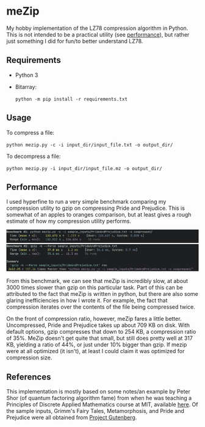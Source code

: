 # meZip
My hobby implementation of the LZ78 compression algorithm in Python. This is not intended to be a practical utility (see [performance](#performance)), but rather just something I did for fun/to better understand LZ78.

## Requirements
- Python 3
- Bitarray:

  `python -m pip install -r requirements.txt`

## Usage
To compress a file:

`python mezip.py -c -i input_dir/input_file.txt -o output_dir/`

To decompress a file:

`python mezip.py -i input_dir/input_file.mz -o output_dir/`

## Performance
I used hyperfine to run a very simple benchmark comparing my compression utility to gzip on compressing Pride and Prejudice. This is somewhat of an apples to oranges comparison, but at least gives a rough estimate of how my compression utility performs.

![meZip  Hyperfine Results](res/mezip_speed.png)
![gzip  Hyperfine Results](res/gzip_speed.png)

From this benchmark, we can see that meZip is incredibly slow, at about 3000 times slower than gzip on this particular task. Part of this can be attributed to the fact that meZip is written in python, but there are also some glaring inefficiencies in how I wrote it. For example, the fact that compression iterates over the contents of the file being compressed twice.

On the front of compression ratio, however, meZip fares a little better. Uncompressed, Pride and Prejudice takes up about 709 KB on disk. With default options, gzip compresses that down to 254 KB, a compression ratio of 35%. MeZip doesn't get quite that small, but still does pretty well at 317 KB, yielding a ratio of 44%, or just under 10% bigger than gzip. If mezip were at all optimized (it isn't), at least I could claim it was optimized for compression size.


## References
This implementation is mostly based on some notes/an example by Peter Shor (of quantum factoring algorithm fame) from when he was teaching a Principles of Discrete Applied Mathematics course at MIT, available [here](http://www-math.mit.edu/~shor/PAM/lempel_ziv_notes.pdf). Of the sample inputs, Grimm's Fairy Tales, Metamorphosis, and Pride and Prejudice were all obtained from [Project Gutenberg](https://www.gutenberg.org/).
